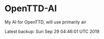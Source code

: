 # OpenTTD-AI
My AI for OpenTTD, will use primarily air

Latest backup: Sun Sep 29 04:46:01 UTC 2019
